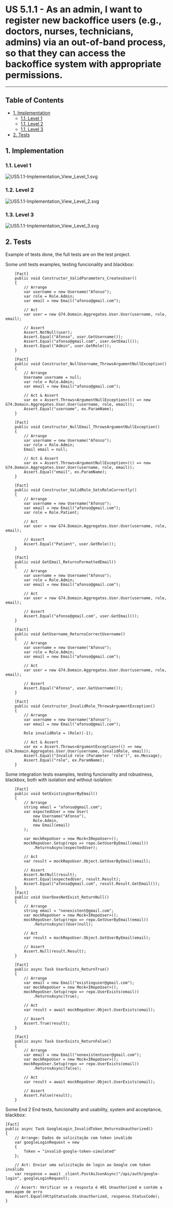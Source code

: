 # US 5.1.1 - As an admin, I want to register new backoffice users (e.g., doctors, nurses, technicians, admins) via an out-of-band process, so that they can access the backoffice system with appropriate permissions.

---

## Table of Contents

- [1. Implementation](#1-analysis)
    - [1.1. Level 1](#11-implementation-view)
    - [1.1. Level 2](#12-implementation-view)
    - [1.1. Level 3](#13-implementation-view)
- [2. Tests](#2-tests)



## 1. Implementation

### 1.1. Level 1

![US5.1.1-Implementation_View_Level_1.svg](3.Implementation_Views%2FUS5.1.1-Implementation_View_Level_1.svg)

### 1.2. Level 2

![US5.1.1-Implementation_View_Level_2.svg](3.Implementation_Views%2FUS5.1.1-Implementation_View_Level_2.svg)

### 1.3. Level 3

![US5.1.1-Implementation_View_Level_3.svg](3.Implementation_Views%2FUS5.1.1-Implementation_View_Level_3.svg)

## 2. Tests

Example of tests done, the full tests are on the test project.

Some unit tests examples, testing funcionality and blackbox:

        [Fact]
        public void Constructor_ValidParameters_CreatesUser()
        {
            // Arrange
            var username = new Username("Afonso");
            var role = Role.Admin;
            var email = new Email("afonso@gmail.com");

            // Act
            var user = new G74.Domain.Aggregates.User.User(username, role, email);

            // Assert
            Assert.NotNull(user);
            Assert.Equal("Afonso", user.GetUsername());
            Assert.Equal("afonso@gmail.com", user.GetEmail());
            Assert.Equal("Admin", user.GetRole());
        }
        
        [Fact]
        public void Constructor_NullUsername_ThrowsArgumentNullException()
        {
            // Arrange
            Username username = null;
            var role = Role.Admin;
            var email = new Email("afonso@gmail.com");

            // Act & Assert
            var ex = Assert.Throws<ArgumentNullException>(() => new G74.Domain.Aggregates.User.User(username, role, email));
            Assert.Equal("username", ex.ParamName);
        }

        [Fact]
        public void Constructor_NullEmail_ThrowsArgumentNullException()
        {
            // Arrange
            var username = new Username("Afonso");
            var role = Role.Admin;
            Email email = null;

            // Act & Assert
            var ex = Assert.Throws<ArgumentNullException>(() => new G74.Domain.Aggregates.User.User(username, role, email));
            Assert.Equal("email", ex.ParamName);
        }
        
        [Fact]
        public void Constructor_ValidRole_SetsRoleCorrectly()
        {
            // Arrange
            var username = new Username("Afonso");
            var email = new Email("afonso@gmail.com");
            var role = Role.Patient;

            // Act
            var user = new G74.Domain.Aggregates.User.User(username, role, email);

            // Assert
            Assert.Equal("Patient", user.GetRole());
        }

        [Fact]
        public void GetEmail_ReturnsFormattedEmail()
        {
            // Arrange
            var username = new Username("Afonso");
            var role = Role.Admin;
            var email = new Email("afonso@gmail.com");

            // Act
            var user = new G74.Domain.Aggregates.User.User(username, role, email);

            // Assert
            Assert.Equal("afonso@gmail.com", user.GetEmail());
        }

        [Fact]
        public void GetUsername_ReturnsCorrectUsername()
        {
            // Arrange
            var username = new Username("Afonso");
            var role = Role.Admin;
            var email = new Email("afonso@gmail.com");

            // Act
            var user = new G74.Domain.Aggregates.User.User(username, role, email);

            // Assert
            Assert.Equal("Afonso", user.GetUsername());
        }
        
        [Fact]
        public void Constructor_InvalidRole_ThrowsArgumentException()
        {
            // Arrange
            var username = new Username("Afonso");
            var email = new Email("afonso@gmail.com");
            
            Role invalidRole = (Role)(-1);

            // Act & Assert
            var ex = Assert.Throws<ArgumentException>(() => new G74.Domain.Aggregates.User.User(username, invalidRole, email));
            Assert.Equal("Invalid role (Parameter 'role')", ex.Message); 
            Assert.Equal("role", ex.ParamName); 
        }

Some integration tests examples, testing funcionality and robustness, blackbox, both with isolation and without isolation:


        [Fact]
        public void GetExistingUserByEmail()
        {
            // Arrange
            string email = "afonso@gmail.com";
            var expectedUser = new User(
                new Username("Afonso"),
                Role.Admin,
                new Email(email)
            );

            var mockRepoUser = new Mock<IRepoUser>();
            mockRepoUser.Setup(repo => repo.GetUserByEmail(email))
                .ReturnsAsync(expectedUser);

            // Act
            var result = mockRepoUser.Object.GetUserByEmail(email);

            // Assert
            Assert.NotNull(result);
            Assert.Equal(expectedUser, result.Result);
            Assert.Equal("afonso@gmail.com", result.Result.GetEmail());
        }
        [Fact]
        public void UserDoesNotExist_ReturnNull()
        {
            // Arrange
            string email = "nonexistent@gmail.com";
            var mockRepoUser = new Mock<IRepoUser>();
            mockRepoUser.Setup(repo => repo.GetUserByEmail(email))
                .ReturnsAsync((User)null);

            // Act
            var result = mockRepoUser.Object.GetUserByEmail(email);

            // Assert
            Assert.Null(result.Result);
        }

        [Fact]
        public async Task UserExists_ReturnTrue()
        {
            // Arrange
            var email = new Email("existinguser@gmail.com");
            var mockRepoUser = new Mock<IRepoUser>();
            mockRepoUser.Setup(repo => repo.UserExists(email))
                .ReturnsAsync(true);

            // Act
            var result = await mockRepoUser.Object.UserExists(email);

            // Assert
            Assert.True(result);
        }

        [Fact]
        public async Task UserExists_ReturnFalse()
        {
            // Arrange
            var email = new Email("nonexistentuser@gmail.com");
            var mockRepoUser = new Mock<IRepoUser>();
            mockRepoUser.Setup(repo => repo.UserExists(email))
                .ReturnsAsync(false);

            // Act
            var result = await mockRepoUser.Object.UserExists(email);

            // Assert
            Assert.False(result);
        }

Some End 2 End tests, funcionality and usability, system and acceptance, blackbox:

    [Fact]
    public async Task GoogleLogin_InvalidToken_ReturnsUnauthorized()
    {
        // Arrange: Dados de solicitação com token inválido
        var googleLoginRequest = new 
        {
            Token = "invalid-google-token-simulated"
        };
        
        // Act: Enviar uma solicitação de login ao Google com token inválido
        var response = await _client.PostAsJsonAsync("/api/auth/google-login", googleLoginRequest);
        
        // Assert: Verificar se a resposta é 401 Unauthorized e contém a mensagem de erro
        Assert.Equal(HttpStatusCode.Unauthorized, response.StatusCode);
    }